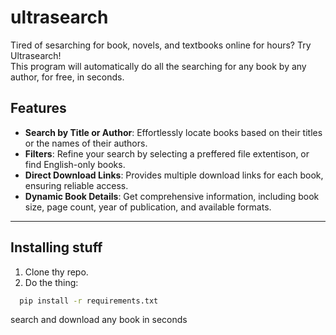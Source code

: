 # ultrasearch
Tired of sesarching for book, novels, and textbooks online for hours? Try Ultrasearch! <br>
This program will automatically do all the searching for any book by any author, for free, in seconds.

## Features

- **Search by Title or Author**: Effortlessly locate books based on their titles or the names of their authors.
- **Filters**: Refine your search by selecting a preffered file extentison, or find English-only books.
- **Direct Download Links**: Provides multiple download links for each book, ensuring reliable access.
- **Dynamic Book Details**: Get comprehensive information, including book size, page count, year of publication, and available formats.

---

## Installing stuff

1. Clone thy repo.
2. Do the thing:
```bash
  pip install -r requirements.txt
  ```
 

search and download any book in seconds
